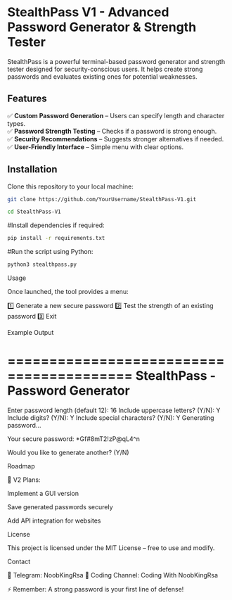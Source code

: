 # StealthPass V1 - Advanced Password Generator & Strength Tester

StealthPass is a powerful terminal-based password generator and strength tester designed for security-conscious users. It helps create strong passwords and evaluates existing ones for potential weaknesses.

## Features

✅ **Custom Password Generation** – Users can specify length and character types.  
✅ **Password Strength Testing** – Checks if a password is strong enough.  
✅ **Security Recommendations** – Suggests stronger alternatives if needed.  
✅ **User-Friendly Interface** – Simple menu with clear options.  

## Installation

Clone this repository to your local machine:

```bash
git clone https://github.com/YourUsername/StealthPass-V1.git
```

```bash
cd StealthPass-V1

```

#Install dependencies if required:

```bash
pip install -r requirements.txt

```


#Run the script using Python:

```bash
python3 stealthpass.py

```

Usage

Once launched, the tool provides a menu:

1️⃣ Generate a new secure password
2️⃣ Test the strength of an existing password
3️⃣ Exit

Example Output

=========================================
          StealthPass - Password Generator
=========================================
Enter password length (default 12): 16
Include uppercase letters? (Y/N): Y
Include digits? (Y/N): Y
Include special characters? (Y/N): Y
Generating password...

Your secure password: *Gf#8mT2!zP@qL4^n

Would you like to generate another? (Y/N)

Roadmap

🚀 V2 Plans:

Implement a GUI version

Save generated passwords securely

Add API integration for websites


License

This project is licensed under the MIT License – free to use and modify.

Contact

🔗 Telegram: NoobKingRsa
🔗 Coding Channel: Coding With NoobKingRsa


⚡ Remember: A strong password is your first line of defense!

